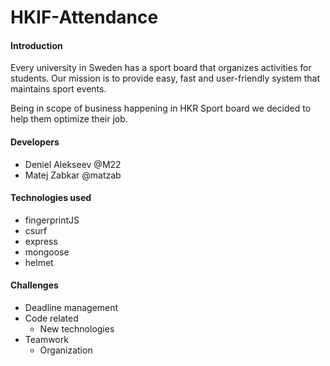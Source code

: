 # HKIF-Attendance

#### Introduction
Every university in Sweden has a sport board that organizes activities for students. Our mission is to provide easy, fast and user-friendly system that maintains sport events.

Being in scope of business happening in HKR Sport board we decided to help them optimize their job.

#### Developers
- Deniel Alekseev @M22
- Matej Zabkar @matzab

#### Technologies used
- fingerprintJS
- csurf
- express
- mongoose
- helmet

#### Challenges
- Deadline management
- Code related
    - New technologies
- Teamwork
    - Organization
